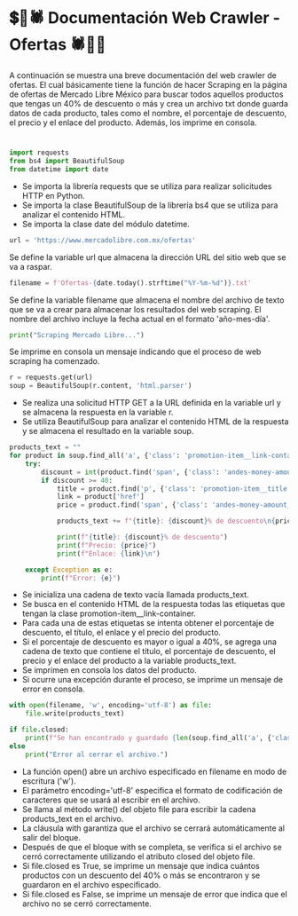# 💲📢🕷 Documentación Web Crawler - Ofertas 🕷📢💲

A continuación se muestra una breve documentación del web crawler de ofertas. El cual básicamente tiene la función de hacer Scraping en la página de ofertas de Mercado Libre México para buscar todos aquellos productos que tengas un 40% de descuento o más y crea un archivo txt donde guarda datos de cada producto, tales como el nombre, el porcentaje de descuento, el precio y el enlace del producto. Además, los imprime en consola.
 # 

```python
import requests
from bs4 import BeautifulSoup
from datetime import date
```
- Se importa la librería requests que se utiliza para realizar solicitudes HTTP en Python.
- Se importa la clase BeautifulSoup de la librería bs4 que se utiliza para analizar el contenido HTML.
- Se importa la clase date del módulo datetime.

```python
url = 'https://www.mercadolibre.com.mx/ofertas'

```
Se define la variable url que almacena la dirección URL del sitio web que se va a raspar.

```python
filename = f'Ofertas-{date.today().strftime("%Y-%m-%d")}.txt'

```
Se define la variable filename que almacena el nombre del archivo de texto que se va a crear para almacenar los resultados del web scraping. El nombre del archivo incluye la fecha actual en el formato 'año-mes-día'.

```python
print("Scraping Mercado Libre...")

```
Se imprime en consola un mensaje indicando que el proceso de web scraping ha comenzado.

```python
r = requests.get(url)
soup = BeautifulSoup(r.content, 'html.parser')
```
- Se realiza una solicitud HTTP GET a la URL definida en la variable url y se almacena la respuesta en la variable r.
- Se utiliza BeautifulSoup para analizar el contenido HTML de la respuesta y se almacena el resultado en la variable soup.


```python
products_text = ""
for product in soup.find_all('a', {'class': 'promotion-item__link-container'}):
    try:
        discount = int(product.find('span', {'class': 'andes-money-amount__discount'}).text.strip().replace('% OFF', ''))
        if discount >= 40:
            title = product.find('p', {'class': 'promotion-item__title'}).text.strip()
            link = product['href']
            price = product.find('span', {'class': 'andes-money-amount__fraction'}).text.strip()

            products_text += f"{title}: {discount}% de descuento\n{price}\n{link}\n\n"

            print(f"{title}: {discount}% de descuento")
            print(f"Precio: {price}")
            print(f"Enlace: {link}\n")

    except Exception as e:
        print(f"Error: {e}")
```
- Se inicializa una cadena de texto vacía llamada products_text.
- Se busca en el contenido HTML de la respuesta todas las etiquetas <a> que tengan la clase promotion-item__link-container.
- Para cada una de estas etiquetas se intenta obtener el porcentaje de descuento, el título, el enlace y el precio del producto.
- Si el porcentaje de descuento es mayor o igual a 40%, se agrega una cadena de texto que contiene el título, el porcentaje de descuento, el precio y el enlace del producto a la variable products_text.
- Se imprimen en consola los datos del producto.
- Si ocurre una excepción durante el proceso, se imprime un mensaje de error en consola.

```python
with open(filename, 'w', encoding='utf-8') as file:
    file.write(products_text)

if file.closed:
    print(f"Se han encontrado y guardado {len(soup.find_all('a', {'class': 'promotion-item__link-container'}))} productos con un descuento del 40% o más en el archivo '{filename}'.")
else
    print("Error al cerrar el archivo.")
```
- La función open() abre un archivo especificado en filename en modo de escritura ('w').
- El parámetro encoding='utf-8' especifica el formato de codificación de caracteres que se usará al escribir en el archivo.
- Se llama al método write() del objeto file para escribir la cadena products_text en el archivo.
- La cláusula with garantiza que el archivo se cerrará automáticamente al salir del bloque.
- Después de que el bloque with se completa, se verifica si el archivo se cerró correctamente utilizando el atributo closed del objeto file.
- Si file.closed es True, se imprime un mensaje que indica cuántos productos con un descuento del 40% o más se encontraron y se guardaron en el archivo especificado.
- Si file.closed es False, se imprime un mensaje de error que indica que el archivo no se cerró correctamente.
